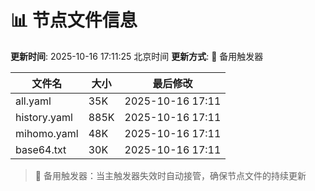 # 📊 节点文件信息

**更新时间**: 2025-10-16 17:11:25 北京时间
**更新方式**: 🔄 备用触发器

| 文件名 | 大小 | 最后修改 |
|--------|------|----------|
| all.yaml | 35K | 2025-10-16 17:11 |
| history.yaml | 885K | 2025-10-16 17:11 |
| mihomo.yaml | 48K | 2025-10-16 17:11 |
| base64.txt | 30K | 2025-10-16 17:11 |

> 🔄 备用触发器：当主触发器失效时自动接管，确保节点文件的持续更新
